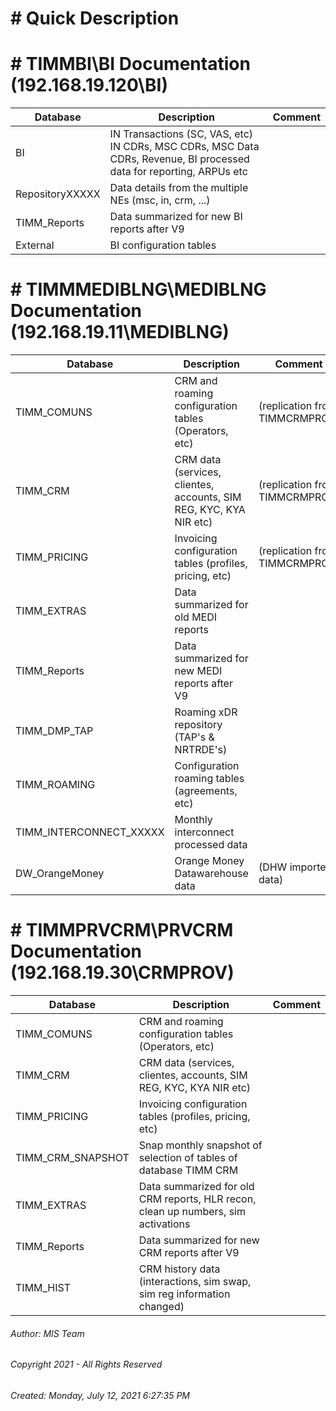 #### 

# # Quick Description

# # TIMMBI\\BI Documentation (192.168.19.120\BI)
|Database|Description|Comment|
--- | --- | ---
|BI|IN Transactions (SC, VAS, etc) IN CDRs, MSC CDRs, MSC Data CDRs, Revenue, BI processed data for reporting, ARPUs etc||
|RepositoryXXXXX|Data details from the multiple NEs (msc, in, crm, ...) ||
|TIMM_Reports|Data summarized for new BI reports after V9||
|External|BI configuration tables||

# # TIMMMEDIBLNG\\MEDIBLNG Documentation (192.168.19.11\MEDIBLNG)
|Database|Description|Comment|
--- | --- | ---
|TIMM_COMUNS|CRM and roaming configuration tables (Operators, etc)|(replication from TIMMCRMPROV)|
|TIMM_CRM|CRM data (services, clientes, accounts, SIM REG, KYC, KYA  NIR etc)|(replication from TIMMCRMPROV)|
|TIMM_PRICING|Invoicing configuration tables (profiles, pricing, etc)|(replication from TIMMCRMPROV)|
|TIMM_EXTRAS|Data summarized for old MEDI reports ||
|TIMM_Reports|Data summarized for new MEDI reports after V9 ||
|TIMM_DMP_TAP|Roaming xDR repository (TAP's & NRTRDE's) ||
|TIMM_ROAMING|Configuration roaming tables (agreements, etc) ||
|TIMM_INTERCONNECT_XXXXX|Monthly interconnect processed data ||
|DW_OrangeMoney|Orange Money Datawarehouse data|(DHW imported data)|


# # TIMMPRVCRM\\PRVCRM Documentation (192.168.19.30\CRMPROV)
|Database|Description|Comment|
--- | --- | ---
|TIMM_COMUNS|CRM and roaming configuration tables (Operators, etc)||
|TIMM_CRM|CRM data (services, clientes, accounts, SIM REG, KYC, KYA  NIR etc)||
|TIMM_PRICING|Invoicing configuration tables (profiles, pricing, etc)||
|TIMM_CRM_SNAPSHOT|Snap monthly snapshot of selection of tables of database TIMM CRM||
|TIMM_EXTRAS|Data summarized for old CRM reports, HLR recon, clean up numbers, sim activations||
|TIMM_Reports|Data summarized for new CRM reports after V9||
|TIMM_HIST|CRM history data (interactions, sim swap, sim reg information changed)||




###### Author:  MIS Team

###### Copyright 2021 - All Rights Reserved

###### Created: Monday, July 12, 2021 6:27:35 PM

